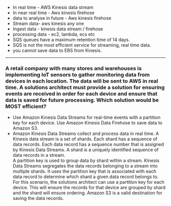- In real time - AWS Kinesis data stream
- In near real time - Aws kinesis firehose
- data to analyse in future - Aws kinesis firehose
- Stream data- aws kinesis any one 
- Ingest data - kinesis data stream / firehose
- processing data - ec2, lambda, ecs etc
- SQS queues have a maximum retention time of 14 days.
- SQS is not the most efficient service for streaming, real time data.
- you cannot save data to EBS from Kinesis.
---
### A retail company with many stores and warehouses is implementing IoT sensors to gather monitoring data from devices in each location. The data will be sent to AWS in real time. A solutions architect must provide a solution for ensuring events are received in order for each device and ensure that data is saved for future processing. Which solution would be MOST efficient?
- Use Amazon Kinesis Data Streams for real-time events with a partition key for each device. Use Amazon Kinesis Data Firehose to save data to Amazon S3.
- Amazon Kinesis Data Streams collect and process data in real time. A Kinesis data stream is a set of shards. Each shard has a sequence of data records. Each data record has a sequence number that is assigned by Kinesis Data Streams. A shard is a uniquely identified sequence of data records in a stream. </br>
A partition key is used to group data by shard within a stream. Kinesis Data Streams segregates the data records belonging to a stream into multiple shards. It uses the partition key that is associated with each data record to determine which shard a given data record belongs to. </br>
For this scenario, the solutions architect can use a partition key for each device. This will ensure the records for that device are grouped by shard and the shard will ensure ordering. Amazon S3 is a valid destination for saving the data records. 
